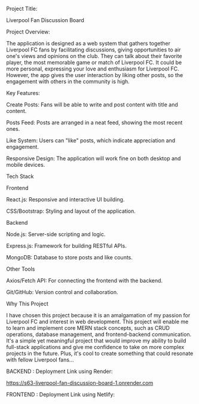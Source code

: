 Project Title:

Liverpool Fan Discussion Board


Project Overview:

The application is designed as a web system that gathers together Liverpool FC fans by facilitating discussions, giving opportunities to air one's views and opinions on the club. They can talk about their favorite player, the most memorable game or match of Liverpool FC. It could be more personal, expressing your love and enthusiasm for Liverpool FC. However, the app gives the user interaction by liking other posts, so the engagement with others in the community is high.


Key Features:

Create Posts: Fans will be able to write and post content with title and content.

Posts Feed: Posts are arranged in a neat feed, showing the most recent ones.

Like System: Users can "like" posts, which indicate appreciation and engagement.

Responsive Design: The application will work fine on both desktop and mobile devices.


Tech Stack

Frontend

React.js: Responsive and interactive UI building.

CSS/Bootstrap: Styling and layout of the application.

Backend

Node.js: Server-side scripting and logic.

Express.js: Framework for building RESTful APIs.

MongoDB: Database to store posts and like counts.

Other Tools

Axios/Fetch API: For connecting the frontend with the backend.

Git/GitHub: Version control and collaboration.


Why This Project

I have chosen this project because it is an amalgamation of my passion for Liverpool FC and interest in web development. This project will enable me to learn and implement core MERN stack concepts, such as CRUD operations, database management, and frontend-backend communication. It's a simple yet meaningful project that would improve my ability to build full-stack applications and give me confidence to take on more complex projects in the future. Plus, it's cool to create something that could resonate with fellow Liverpool fans...


BACKEND : Deployment Link using Render: 

https://s63-liverpool-fan-discussion-board-1.onrender.com

FRONTEND : Deployment Link using Netlify: 

